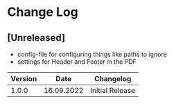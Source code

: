 # Change Log

## [Unreleased]

- config-file for configuring things like paths to ignore
- settings for Header and Footer in the PDF

| Version | Date       | Changelog       |
| ------- | ---------- | --------------- |
| 1.0.0   | 16.09.2022 | Initial Release |
